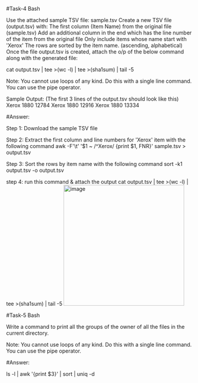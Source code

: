 #Task-4 Bash

Use the attached sample TSV file: sample.tsv
Create a new TSV file (output.tsv) with:
The first column (Item Name) from the original file (sample.tsv)
Add an additional column in the end which has the line number of the item from the original file
Only include items whose name start with 'Xerox'
The rows are sorted by the item name. (ascending, alphabetical)
Once the file output.tsv is created, attach the o/p of the below command along with the generated file:

cat output.tsv | tee >(wc -l) | tee >(sha1sum) | tail -5


Note: You cannot use loops of any kind. Do this with a single line command. You can use the pipe operator.

Sample Output: (The first 3 lines of the output.tsv should look like this)
Xerox 1880	12784
Xerox 1880	12916
Xerox 1880	13334

#Answer:

Step 1: Download the sample TSV file

Step 2: Extract the first column and line numbers for 'Xerox' item with the following command
awk -F'\t' '$1 ~ /^Xerox/ {print $1, FNR}' sample.tsv > output.tsv

Step 3: Sort the rows by item name with the following command
sort -k1 output.tsv -o output.tsv

step 4: run this command & attach the output
cat output.tsv | tee >(wc -l) | tee >(sha1sum) | tail -5
<img width="325" alt="image" src="https://github.com/luvashoo7/ASDE_UPDATED/assets/61554374/395f8c0a-e3a4-4c62-8d4b-8ab8fecb7ef3">





#Task-5 Bash

Write a command to print all the groups of the owner of all the files in the current directory.

Note: You cannot use loops of any kind. Do this with a single line command. You can use the pipe operator.

#Answer:

ls -l | awk '{print $3}' | sort | uniq -d



